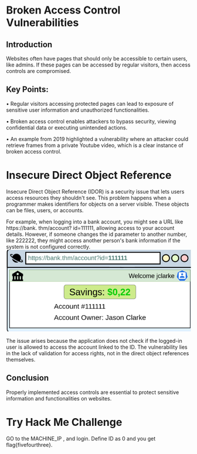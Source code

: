 # Broken Access Control Vulnerabilities 

## Introduction
Websites often have pages that should only be accessible to certain users, like admins. If these pages can be accessed by regular visitors, then access controls are compromised. 

## Key Points: 
• Regular visitors accessing protected pages can lead to exposure of sensitive user information and unauthorized functionalities. 

• Broken access control enables attackers to bypass security, viewing confidential data or executing unintended actions. 

• An example from 2019 highlighted a vulnerability where an attacker could retrieve frames from a private Youtube video, which is a clear instance of broken access control. 

# Insecure Direct Object Reference

Insecure Direct Object Reference (IDOR) is a security issue that lets users access resources they shouldn't see. This problem happens when a programmer makes identifiers for objects on a server visible. These objects can be files, users, or accounts. 

For example, when logging into a bank account, you might see a URL like https://bank. thm/account? id=111111, allowing access to your account details. However, if someone changes the id parameter to another number, like 222222, they might access another person's bank information if the system is not configured correctly. 
![alt text](image.png)

The issue arises because the application does not check if the logged-in user is allowed to access the account linked to the ID. The vulnerability lies in the lack of validation for access rights, not in the direct object references themselves.

## Conclusion 
Properly implemented access controls are essential to protect sensitive information and functionalities on websites.

# Try Hack Me Challenge

GO to the MACHINE_IP , and login. Define ID as 0 and you get flag{fivefourthree}.

